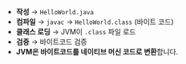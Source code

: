 
- **작성** → `HelloWorld.java`
- **컴파일** → `javac` → `HelloWorld.class` (바이트 코드)
- **클래스 로딩** → JVM이 `.class` 파일 로드
- **검증** → 바이트코드 검증
- **JVM은 바이트코드를 네이티브 머신 코드로 변환**합니다.